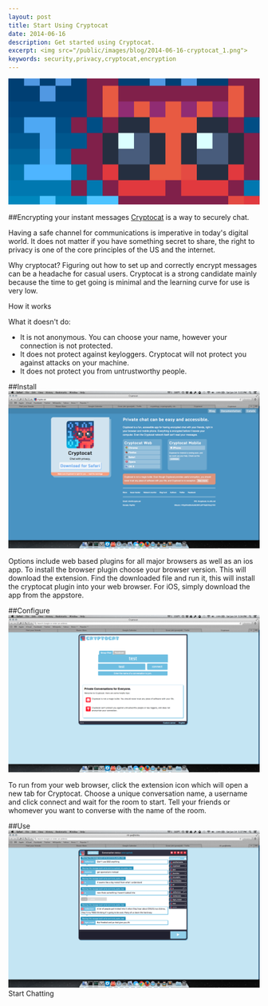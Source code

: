 ```yaml
---
layout: post
title: Start Using Cryptocat
date: 2014-06-16
description: Get started using Cryptocat.
excerpt: <img src="/public/images/blog/2014-06-16-cryptocat_1.png">
keywords: security,privacy,cryptocat,encryption
---
```



![cryptocat](/public/images/blog/2014-06-16-cryptocat_1.png "cryptocat")

##Encrypting your instant messages
[Cryptocat](https://crypto.cat/) is a way to securely chat.

Having a safe channel for communications is imperative in today's digital world.  It does not matter if you have something secret to share, the right to privacy is one of the core principles of the US and the internet.

Why cryptocat?  Figuring out how to set up and correctly encrypt messages can be a headache for casual users.  Cryptocat is a strong candidate mainly because the time to get going is minimal and the learning curve for use is very low.

How it works

What it doesn't do:

*	It is not anonymous.  You can choose your name, however your connection is not protected.
*	It does not protect against keyloggers.  Cryptocat will not protect you against attacks on your machine.
*	It does not protect you from untrustworthy people.

##Install
![cryptocat](/public/images/blog/2014-06-16-cryptocat_2.png "cryptocat")

Options include web based plugins for all major browsers as well as an ios app.  To install the browser plugin choose your browser version.  This will download the extension.  Find the downloaded file and run it, this will install the cryptocat plugin into your web browser.  For iOS, simply download the app from the appstore.

##Configure
![cryptocat](/public/images/blog/2014-06-16-cryptocat_3.png "cryptocat")

To run from your web browser, click the extension icon which will open a new tab for Cryptocat.
Choose a unique conversation name, a username and click connect and wait for the room to start.
Tell your friends or whomever you want to converse with the name of the room.

##Use
![cryptocat](/public/images/blog/2014-06-16-cryptocat_4.png "cryptocat")
Start Chatting